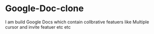 # Google-Doc-clone
I am build Google Docs which contain collbrative featuers like Multiple cursor and invite featuer etc etc
